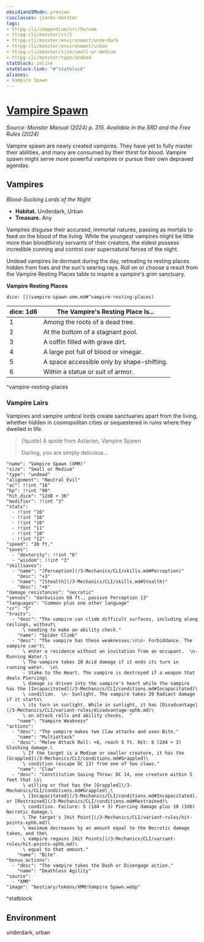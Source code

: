 ```yaml
---
obsidianUIMode: preview
cssclasses: json5e-monster
tags:
- ttrpg-cli/compendium/src/5e/xmm
- ttrpg-cli/monster/cr/5
- ttrpg-cli/monster/environment/underdark
- ttrpg-cli/monster/environment/urban
- ttrpg-cli/monster/size/small-or-medium
- ttrpg-cli/monster/type/undead
statblock: inline
statblock-link: "#^statblock"
aliases:
- Vampire Spawn
---
```

# [Vampire Spawn](3-Mechanics\CLI\bestiary\undead/vampire-spawn-xmm.md)
*Source: Monster Manual (2024) p. 315. Available in the <span title='Systems Reference Document (5.2)'>SRD</span> and the Free Rules (2024)*  

Vampire spawn are newly created vampires. They have yet to fully master their abilities, and many are consumed by their thirst for blood. Vampire spawn might serve more powerful vampires or pursue their own depraved agendas.

## Vampires

*Blood-Sucking Lords of the Night*

- **Habitat.** Underdark, Urban  
- **Treasure.** Any  

Vampires disguise their accursed, immortal natures, passing as mortals to feed on the blood of the living. While the youngest vampires might be little more than bloodthirsty servants of their creators, the eldest possess incredible cunning and control over supernatural forces of the night.

Undead vampires lie dormant during the day, retreating to resting places hidden from foes and the sun's searing rays. Roll on or choose a result from the Vampire Resting Places table to inspire a vampire's grim sanctuary.

**Vampire Resting Places**

`dice: [](vampire-spawn-xmm.md#^vampire-resting-places)`

| dice: 1d6 | The Vampire's Resting Place Is... |
|-----------|-----------------------------------|
| 1 | Among the roots of a dead tree. |
| 2 | At the bottom of a stagnant pool. |
| 3 | A coffin filled with grave dirt. |
| 4 | A large pot full of blood or vinegar. |
| 5 | A space accessible only by shape-shifting. |
| 6 | Within a statue or suit of armor. |
^vampire-resting-places

### Vampire Lairs

Vampires and vampire umbral lords create sanctuaries apart from the living, whether hidden in cosmopolitan cities or sequestered in ruins where they dwelled in life.

> [!quote] A quote from Astarion, Vampire Spawn  
> 
> Darling, you are simply delicious...


```statblock
"name": "Vampire Spawn (XMM)"
"size": "Small or Medium"
"type": "undead"
"alignment": "Neutral Evil"
"ac": !!int "16"
"hp": !!int "90"
"hit_dice": "12d8 + 36"
"modifier": !!int "3"
"stats":
  - !!int "16"
  - !!int "16"
  - !!int "16"
  - !!int "11"
  - !!int "10"
  - !!int "12"
"speed": "30 ft."
"saves":
  - "dexterity": !!int "6"
  - "wisdom": !!int "3"
"skillsaves":
  - "name": "[Perception](/3-Mechanics/CLI/skills.md#Perception)"
    "desc": "+3"
  - "name": "[Stealth](/3-Mechanics/CLI/skills.md#Stealth)"
    "desc": "+6"
"damage_resistances": "necrotic"
"senses": "darkvision 60 ft., passive Perception 13"
"languages": "Common plus one other language"
"cr": "5"
"traits":
  - "desc": "The vampire can climb difficult surfaces, including along ceilings, without\
      \ needing to make an ability check."
    "name": "Spider Climb"
  - "desc": "The vampire has these weaknesses:\n\n- Forbiddance. The vampire can't\
      \ enter a residence without an invitation from an occupant.  \n- Running Water.\
      \ The vampire takes 20 Acid damage if it ends its turn in running water.  \n\
      - Stake to the Heart. The vampire is destroyed if a weapon that deals Piercing\
      \ damage is driven into the vampire's heart while the vampire has the [Incapacitated](/3-Mechanics/CLI/conditions.md#Incapacitated)\
      \ condition.  \n- Sunlight. The vampire takes 20 Radiant damage if it starts\
      \ its turn in sunlight. While in sunlight, it has [Disadvantage](/3-Mechanics/CLI/variant-rules/disadvantage-xphb.md)\
      \ on attack rolls and ability checks.  "
    "name": "Vampire Weakness"
"actions":
  - "desc": "The vampire makes two Claw attacks and uses Bite."
    "name": "Multiattack"
  - "desc": "Melee Attack Roll: +6, reach 5 ft. Hit: 8 (2d4 + 3) Slashing damage.\
      \ If the target is a Medium or smaller creature, it has the [Grappled](/3-Mechanics/CLI/conditions.md#Grappled)\
      \ condition (escape DC 13) from one of two claws."
    "name": "Claw"
  - "desc": "Constitution Saving Throw: DC 14, one creature within 5 feet that is\
      \ willing or that has the [Grappled](/3-Mechanics/CLI/conditions.md#Grappled),\
      \ [Incapacitated](/3-Mechanics/CLI/conditions.md#Incapacitated), or [Restrained](/3-Mechanics/CLI/conditions.md#Restrained)\
      \ condition. Failure: 5 (1d4 + 3) Piercing damage plus 10 (3d6) Necrotic damage.\
      \ The target's [Hit Point](/3-Mechanics/CLI/variant-rules/hit-points-xphb.md)\
      \ maximum decreases by an amount equal to the Necrotic damage taken, and the\
      \ vampire regains [Hit Points](/3-Mechanics/CLI/variant-rules/hit-points-xphb.md)\
      \ equal to that amount."
    "name": "Bite"
"bonus_actions":
  - "desc": "The vampire takes the Dash or Disengage action."
    "name": "Deathless Agility"
"source":
  - "XMM"
"image": "bestiary/tokens/XMM/Vampire Spawn.webp"
```
^statblock

## Environment

underdark, urban